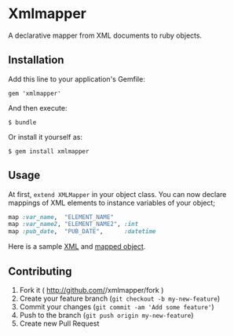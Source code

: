 # Xmlmapper

A declarative mapper from XML documents to ruby objects.

## Installation

Add this line to your application's Gemfile:

    gem 'xmlmapper'

And then execute:

    $ bundle

Or install it yourself as:

    $ gem install xmlmapper

## Usage

At first, `extend XMLMapper` in your object class. You can now declare mappings of XML elements to instance variables of your object;
```ruby
map :var_name,  "ELEMENT_NAME"
map :var_name2, "ELEMENT_NAME2", :int
map :pub_date,  "PUB_DATE",      :datetime
```

Here is a sample [XML](http://cal.syoboi.jp/db.php?Command=TitleLookup&TID=200) and [mapped object](https://github.com/na-o-y/syobocal/blob/master/lib/syobocal/db/object/title.rb).

## Contributing

1. Fork it ( http://github.com/<my-github-username>/xmlmapper/fork )
2. Create your feature branch (`git checkout -b my-new-feature`)
3. Commit your changes (`git commit -am 'Add some feature'`)
4. Push to the branch (`git push origin my-new-feature`)
5. Create new Pull Request
